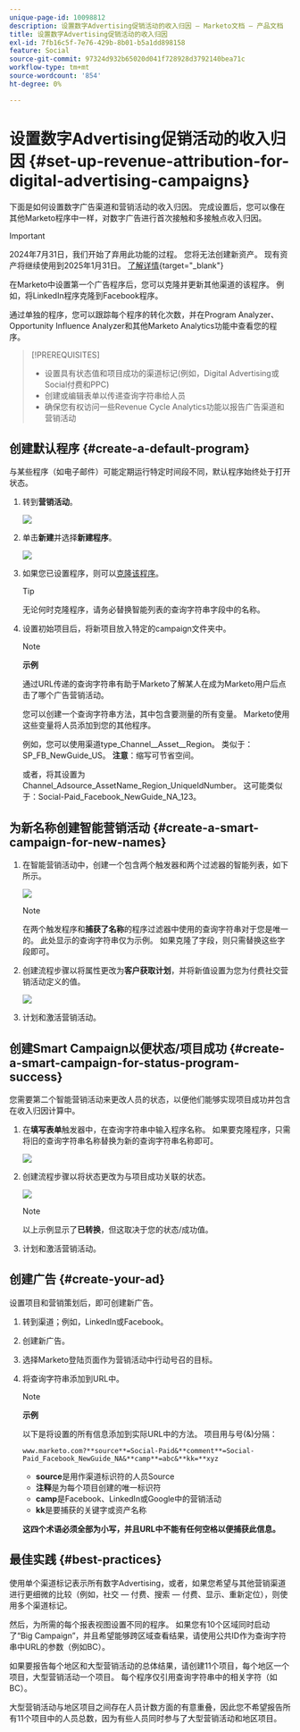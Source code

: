 ```yaml
---
unique-page-id: 10098812
description: 设置数字Advertising促销活动的收入归因 — Marketo文档 — 产品文档
title: 设置数字Advertising促销活动的收入归因
exl-id: 7fb16c5f-7e76-429b-8b01-b5a1dd898158
feature: Social
source-git-commit: 97324d932b65020d041f728928d3792140bea71c
workflow-type: tm+mt
source-wordcount: '854'
ht-degree: 0%

---
```


# 设置数字Advertising促销活动的收入归因 {#set-up-revenue-attribution-for-digital-advertising-campaigns}

下面是如何设置数字广告渠道和营销活动的收入归因。 完成设置后，您可以像在其他Marketo程序中一样，对数字广告进行首次接触和多接触点收入归因。

>[!IMPORTANT]
>
>2024年7月31日，我们开始了弃用此功能的过程。 您将无法创建新资产。 现有资产将继续使用到2025年1月31日。 [了解详情](https://nation.marketo.com/t5/employee-blogs/marketo-engage-social-features-deprecation/ba-p/351977){target="_blank"}

在Marketo中设置第一个广告程序后，您可以克隆并更新其他渠道的该程序。 例如，将LinkedIn程序克隆到Facebook程序。

通过单独的程序，您可以跟踪每个程序的转化次数，并在Program Analyzer、Opportunity Influence Analyzer和其他Marketo Analytics功能中查看您的程序。

>[!PREREQUISITES]
>
>* 设置具有状态值和项目成功的渠道标记(例如，Digital Advertising或Social付费和PPC)
>* 创建或编辑表单以传递查询字符串给人员
>* 确保您有权访问一些Revenue Cycle Analytics功能以报告广告渠道和营销活动

## 创建默认程序 {#create-a-default-program}

与某些程序（如电子邮件）可能定期运行特定时间段不同，默认程序始终处于打开状态。

1. 转到&#x200B;**营销活动**。

   ![](assets/login-marketing-activities-5.png)

1. 单击&#x200B;**新建**&#x200B;并选择&#x200B;**新建程序**。

   ![](assets/image2016-3-14-15-52-0.png)

1. 如果您已设置程序，则可以[克隆该程序](/help/marketo/product-docs/core-marketo-concepts/programs/working-with-programs/clone-a-program.md)。

   >[!TIP]
   >
   >无论何时克隆程序，请务必替换智能列表的查询字符串字段中的名称。

1. 设置初始项目后，将新项目放入特定的campaign文件夹中。

   >[!NOTE]
   >
   >**示例**
   >
   >通过URL传递的查询字符串有助于Marketo了解某人在成为Marketo用户后点击了哪个广告营销活动。
   >
   >您可以创建一个查询字符串方法，其中包含要测量的所有变量。 Marketo使用这些变量将人员添加到您的其他程序。
   >
   >例如，您可以使用渠道type_Channel__Asset__Region。 类似于：SP_FB_NewGuide_US。 **注意**：缩写可节省空间。
   >
   >或者，将其设置为Channel_Adsource_AssetName_Region_UniqueIdNumber。 这可能类似于：Social-Paid_Facebook_NewGuide_NA_123。

## 为新名称创建智能营销活动 {#create-a-smart-campaign-for-new-names}

1. 在智能营销活动中，创建一个包含两个触发器和两个过滤器的智能列表，如下所示。

   ![](assets/image2016-3-23-13-3a59-3a24.png)

   >[!NOTE]
   >
   >在两个触发程序和&#x200B;**捕获了名称**&#x200B;的程序过滤器中使用的查询字符串对于您是唯一的。 此处显示的查询字符串仅为示例。 如果克隆了字段，则只需替换这些字段即可。

1. 创建流程步骤以将属性更改为&#x200B;**客户获取计划**，并将新值设置为您为付费社交营销活动定义的值。

   ![](assets/image2016-3-14-14-3a58-3a6.png)

1. 计划和激活营销活动。

## 创建Smart Campaign以便状态/项目成功 {#create-a-smart-campaign-for-status-program-success}

您需要第二个智能营销活动来更改人员的状态，以便他们能够实现项目成功并包含在收入归因计算中。

1. 在&#x200B;**填写表单**&#x200B;触发器中，在查询字符串中输入程序名称。 如果要克隆程序，只需将旧的查询字符串名称替换为新的查询字符串名称即可。

   ![](assets/image2016-3-23-14-3a7-3a20.png)

1. 创建流程步骤以将状态更改为与项目成功关联的状态。

   ![](assets/image2016-3-14-15-3a9-3a29.png)

   >[!NOTE]
   >
   >以上示例显示了&#x200B;**已转换**，但这取决于您的状态/成功值。

1. 计划和激活营销活动。

## 创建广告 {#create-your-ad}

设置项目和营销策划后，即可创建新广告。

1. 转到渠道；例如，LinkedIn或Facebook。
1. 创建新广告。
1. 选择Marketo登陆页面作为营销活动中行动号召的目标。
1. 将查询字符串添加到URL中。

   >[!NOTE]
   >
   >**示例**
   >
   >以下是将设置的所有信息添加到实际URL中的方法。 项目用与号(&amp;)分隔：
   >
   >`www.marketo.com?**source**=Social-Paid&**comment**=Social-Paid_Facebook_NewGuide_NA&**camp**=abc&**kk=**xyz`
   >
   >* **source**&#x200B;是用作渠道标识符的人员Source
   >* **注释**&#x200B;是为每个项目创建的唯一标识符
   >* **camp**&#x200B;是Facebook、LinkedIn或Google中的营销活动
   >* **kk**&#x200B;是要捕获的关键字或资产名称
   >
   >**这四个术语必须全部为小写，并且URL中不能有任何空格以便捕获此信息。**

## 最佳实践 {#best-practices}

使用单个渠道标记表示所有数字Advertising，或者，如果您希望与其他营销渠道进行更细微的比较（例如，社交 — 付费、搜索 — 付费、显示、重新定位），则使用多个渠道标记。

然后，为所需的每个报表视图设置不同的程序。 如果您有10个区域同时启动了“Big Campaign”，并且希望能够跨区域查看结果，请使用公共ID作为查询字符串中URL的参数（例如BC）。

如果要报告每个地区和大型营销活动的总体结果，请创建11个项目，每个地区一个项目，大型营销活动一个项目。 每个程序仅引用查询字符串中的相关字符（如BC）。

大型营销活动与地区项目之间存在人员计数方面的有意重叠，因此您不希望报告所有11个项目中的人员总数，因为有些人员同时参与了大型营销活动和地区项目。
